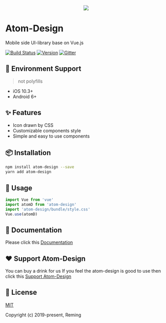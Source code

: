 <div align="center"><img src="https://unpkg.com/assets-img@1.0.1/logo.png"></img></div>

# Atom-Design

Mobile side UI-library base on Vue.js

[![Build Status](https://travis-ci.org/reming0227/atom-design.svg?branch=master)](https://travis-ci.org/reming0227/atom-design) [![Version](https://img.shields.io/badge/npm-1.3.10-blue.svg)](https://www.npmjs.com/package/atom-design) [![Gitter](https://badges.gitter.im/atom_design/AtomDesign.svg)](https://gitter.im/atom_design/AtomDesign?utm_source=badge&utm_medium=badge&utm_campaign=pr-badge)

## :iphone: Environment Support

> not polyfills

* iOS 10.3+
* Android 6+

## :sparkles: Features
* Icon drawn by CSS
* Customizable components style
* Simple and easy to use components

## :package: Installation

```bash
npm install atom-design --save
yarn add atom-design
```

## :hammer: Usage

```javascript
import Vue from 'vue'
import atomD from 'atom-design'
import 'atom-design/bundle/style.css'
Vue.use(atomD)
```

## :memo: Documentation
Please click this [Documentation](https://atom-design.github.io/docs/#/)

## :heart: Support Atom-Design

You can buy a drink for us If you feel the atom-design is good to use then click this [Support Atom-Design](https://www.patreon.com/remingchan)

## :page_facing_up: License

[MIT](https://opensource.org/licenses/MIT)

Copyright (c) 2019-present, Reming
